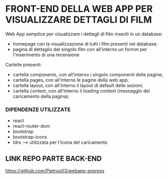 # FRONT-END DELLA WEB APP PER VISUALIZZARE DETTAGLI DI FILM

Web App semplice per visualizzare i dettagli di film inseriti in un database:
- homepage con la visualizzazione di tutti i film presenti nel database;
- pagina di dettaglio del singolo film con all'interno un formm per l'inserimento di una recensione

Cartelle presenti:
- cartella components, con all'interno i singolo componenti delle pagine;
- cartella pages, con all'interno le pagine della web app;
- cartella layout, con all'interno il layout di default delle sezioni;
- cartella context, con all'interno il loading context (messaggio del caricamento della pagina);

### DIPENDENZE UTILIZZATE
- react
- react-router-dom
- bootstrap
- bootstrap-icons
- ldrs --> utilizzata per l'icona del caricamento

## LINK REPO PARTE BACK-END

https://github.com/Pietroo03/webapp-express
